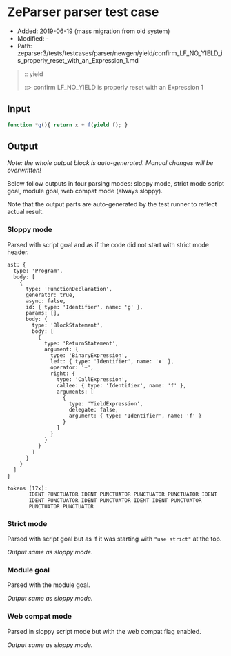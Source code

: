 # ZeParser parser test case

- Added: 2019-06-19 (mass migration from old system)
- Modified: -
- Path: zeparser3/tests/testcases/parser/newgen/yield/confirm_LF_NO_YIELD_is_properly_reset_with_an_Expression_1.md

> :: yield
>
> ::> confirm LF_NO_YIELD is properly reset with an Expression 1

## Input

`````js
function *g(){ return x + f(yield f); }
`````

## Output

_Note: the whole output block is auto-generated. Manual changes will be overwritten!_

Below follow outputs in four parsing modes: sloppy mode, strict mode script goal, module goal, web compat mode (always sloppy).

Note that the output parts are auto-generated by the test runner to reflect actual result.

### Sloppy mode

Parsed with script goal and as if the code did not start with strict mode header.

`````
ast: {
  type: 'Program',
  body: [
    {
      type: 'FunctionDeclaration',
      generator: true,
      async: false,
      id: { type: 'Identifier', name: 'g' },
      params: [],
      body: {
        type: 'BlockStatement',
        body: [
          {
            type: 'ReturnStatement',
            argument: {
              type: 'BinaryExpression',
              left: { type: 'Identifier', name: 'x' },
              operator: '+',
              right: {
                type: 'CallExpression',
                callee: { type: 'Identifier', name: 'f' },
                arguments: [
                  {
                    type: 'YieldExpression',
                    delegate: false,
                    argument: { type: 'Identifier', name: 'f' }
                  }
                ]
              }
            }
          }
        ]
      }
    }
  ]
}

tokens (17x):
       IDENT PUNCTUATOR IDENT PUNCTUATOR PUNCTUATOR PUNCTUATOR IDENT
       IDENT PUNCTUATOR IDENT PUNCTUATOR IDENT IDENT PUNCTUATOR
       PUNCTUATOR PUNCTUATOR
`````

### Strict mode

Parsed with script goal but as if it was starting with `"use strict"` at the top.

_Output same as sloppy mode._

### Module goal

Parsed with the module goal.

_Output same as sloppy mode._

### Web compat mode

Parsed in sloppy script mode but with the web compat flag enabled.

_Output same as sloppy mode._
